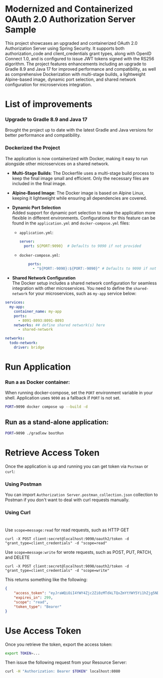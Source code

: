 # Modernized and Containerized OAuth 2.0 Authorization Server Sample

This project showcases an upgraded and containerized OAuth 2.0 Authorization Server using Spring Security. It supports both authorization_code and client_credentials grant types, along with OpenID Connect 1.0, and is configured to issue JWT tokens signed with the RS256 algorithm. The project features enhancements including an upgrade to Gradle 8.9 and Java 17 for improved performance and compatibility, as well as comprehensive Dockerization with multi-stage builds, a lightweight Alpine-based image, dynamic port selection, and shared network configuration for microservices integration.

# List of improvements

### **Upgrade to Gradle 8.9 and Java 17**  
Brought the project up to date with the latest Gradle and Java versions for better performance and compatibility.

### **Dockerized the Project**   
The application is now containerized with Docker, making it easy to run alongside other microservices on a shared network. 

- **Multi-Stage Builds**: The Dockerfile uses a multi-stage build process to keep the final image small and efficient. Only the necessary files are included in the final image. 
- **Alpine-Based Image**: The Docker image is based on Alpine Linux, keeping it lightweight while ensuring all dependencies are covered.
- **Dynamic Port Selection**  
 Added support for dynamic port selection to make the application more flexible in different environments. Configurations for this feature can be found in the `application.yml` and `docker-compose.yml` files:

   - `application.yml`:

     ```yaml
     server:
       port: ${PORT:9090}  # Defaults to 9090 if not provided
     ```
   - `docker-compose.yml`:
     ```yaml
         ports:
           - "${PORT:-9090}:${PORT:-9090}" # Defaults to 9090 if not provided
     ```

- **Shared Network Configuration**  
The Docker setup includes a shared network configuration for seamless integration with other microservices. You need to define the `shared-network` for your microservices, such as `my-app` service below: 

```yaml
services:
  my-app:
    container_name: my-app
    ports:
      - 8091-8093:8091-8093
    networks: ## define shared network(s) here
      - shared-network

networks:
  todo-network:
    driver: bridge
```
# Run Application

### Run a as Docker container:  

When running docker-compose, set the `PORT` environment variable in your shell. Application uses `9090` as a fallback if `PORT` is not set.

```bash
PORT=9090 docker compose up --build -d
```

## Run as a stand-alone application:  

```bash
PORT=9090 ./gradlew bootRun 
```

# Retrieve Access Token

Once the application is up and running you can get token via `Postman` or `curl`:  

### Using Postman
You can import `Authorization Server.postman_collection.json` collection to Postman if you don't want to deal with curl requests manually.

### Using Curl

#
Use `scope=message:read` for read requests, such as HTTP GET

```shell
curl -X POST client:secret@localhost:9090/oauth2/token -d "grant_type=client_credentials" -d "scope=read"
```

Use `scope=message:write` for wrote requests, such as POST, PUT, PATCH, and DELETE

```shell
curl -X POST client:secret@localhost:9090/oauth2/token -d "grant_type=client_credentials" -d "scope=write"
```

This returns something like the following:

```json
{
    "access_token": "eyJraWQiOiI4YWY4Zjc2Zi0zMTdkLTQxZmYtYWY5Yi1hZjg5NDg4ODM5YzciLCJ0eXAiOiJKV1QiLCJhbGciOiJSUzI1NiJ9...",
    "expires_in": 299,
    "scope": "read",
    "token_type": "Bearer"
}
```



# Use Access Token

Once you retrieve the token, export the access token:   

```bash
export TOKEN=...
```

Then issue the following request from your Resource Server:

```bash
curl -H "Authorization: Bearer $TOKEN" localhost:8080
```

